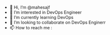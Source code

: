 - 👋 Hi, I’m @mahesajf
- 👀 I’m interested in DevOps Engineer
- 🌱 I’m currently learning DevOps
- 💞️ I’m looking to collaborate on DevOps Enginerr
- 📫 How to reach me :
  
<!---
mahesajf/mahesajf is a ✨ special ✨ repository because its `README.md` (this file) appears on your GitHub profile.
You can click the Preview link to take a look at your changes.
--->
